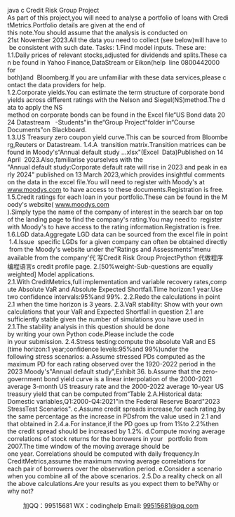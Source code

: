 java c
Credit Risk Group Project
As part of this project,you will need to analyse a portfolio of loans with CreditMetrics.Portfolio details are given at the end of this note.You should assume that the analysis is conducted on 21st November 2023.All the data you need to collect (see below)will have to be consistent with such date.
Tasks: 
1.Find model inputs. These are:
1.1.Daily prices of relevant stocks,adjusted for dividends and splits.These can be found in Yahoo Finance,DataStream or Eikon(help  line 0800442000 for both)and  Bloomberg.If you are unfamiliar with these data services,please contact the data providers for help.
1.2.Corporate yields.You can estimate the term structure of corporate bond yields across different ratings with the Nelson and Siegel(NS)method.The data to apply the NS method on corporate bonds can be found in the Excel file“US Bond data 2024 Datastream   -Students"in the“Group Project"folder in“Course Documents"on Blackboard.
1.3.US Treasury zero coupon yield curve.This can be sourced from Bloomberg,Reuters or Datastream.
1.4.A  transition matrix.Transition matrices can be found in Moody's“Annual default study …xlsx"(Excel  Data)Published on 14 April  2023.Also,familiarise yourselves with the "Annual default study:Corporate default rate will rise in 2023 and peak in early 2024" published on 13 March 2023,which provides insightful comments on the data in the excel file.You will need to register with Moody's at www.moodys.com to have access to these documents.Registration is free.
1.5.Credit ratings for each loan in your portfolio.These can be found in the Moody's website( www.moodys.com ).Simply type the name of the company of interest in the search bar on top of the landing page to find the company's rating.You may need to  register with Moody's to have access to the rating information.Registration is free.
1.6.LGD data.Aggregate LGD data can be sourced from the excel file in point 1.4.Issue  specific LGDs for a given company can often be obtained directly from the Moody's website under the"Ratings and Assessments"menu available from the company'代 写Credit Risk Group ProjectPython
代做程序编程语言s credit profile page.
2.[50%weight-Sub-questions are equally weighted] Model applications.
2.1.With CreditMetrics,full implementation and variable recovery rates,compute Absolute VaR and Absolute Expected Shortfall.Time horizon:1 year.Use two confidence intervals:95%and 99%.
2.2.Redo the calculations in point 2.1 when the time horizon is 3 years.
2.3.VaR stability:
Show with your own calculations that your VaR and Expected Shortfall in question 2.1 are sufficiently stable given the number of simulations you have used in 2.1.The stability analysis in this question should be done by writing your own Python code.Please include the code in your submission.
2.4.Stress testing:compute the absolute VaR and ES (time horizon:1 year;confidence levels:95%and 99%)under the following stress scenarios:
a.Assume stressed PDs computed as the maximum PD for each rating observed over the 1920-2022 period in the 2023 Moody's"Annual default study",Exhibit 36.
b.Assume that the zero-government bond yield curve is a linear interpolation of the 2000-2021 average 3-month US treasury rate and the 2000-2022 average 10-year US treasury yield that can be computed from“Table 2.A.Historical data:
Domestic variables,Q1:2000-Q4:2021"in the Federal Reserve Board"2023 StressTest Scenarios".
c.Assume credit spreads increase,for each rating,by the same percentage as the increase in PDsfrom the value used in 2.1 and that obtained in 2.4.a.For instance,if the PD goes up from 1%to 2.2%then the credit spread should be increased by 1.2%.
d.Compute moving average correlations of stock returns for the borrowers in your   portfolio from 2007.The time window of the moving average should be one year. Correlations should be computed with daily frequency.In CreditMetrics,assume the maximum moving average correlations for each pair of borrowers over the observation period.
e.Consider a scenario when you combine all of the above scenarios.
2.5.Do a reality check on all the above calculations.Are your results as you expect them to be?Why or why not?




         
加QQ：99515681  WX：codinghelp  Email: 99515681@qq.com
